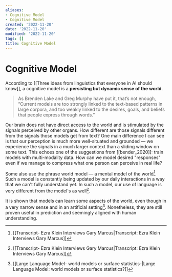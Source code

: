 ```yaml
---
aliases:
- Cognitive Model
- Cognitive Model
created: '2022-11-20'
date: '2022-11-20'
modified: '2022-11-20'
tags: []
title: Cognitive Model
---
```


# Cognitive Model

According to [[Three ideas from linguistics that everyone in AI should know]], a cognitive model is a __persisting but dynamic sense of the world__.

> As Brenden Lake and Greg Murphy have put it, that’s not enough, “Current models are too strongly linked to the text-based patterns in large corpora, and too weakly linked to the desires, goals, and beliefs that people express through words.”

Our brain does not have direct access to the world and is stimulated by the signals perceived by other organs. How different are those signals different from the signals those models get from text? One main difference I can see is that our perception is much more well-situated and grounded — we experience the signals in a much larger context than a sliding window on some text. This echoes one of the suggestions from [[bender_2020]]: train models with multi-modality data. How can we model desired "responses" even if we manage to compress what one person can perceive in real life?

Some also use the phrase world model — a mental model of the world[^1]. Such a model is constantly being updated by our daily interactions in a way that we can't fully understand yet. In such a model, our use of language is very different from the model's as well[^1].

It is shown that models can learn some aspects of the world, even though in a very narrow sense and in an artificial setting[^2]. Nonetheless, they are still proven useful in prediction and seemingly aligned with human understanding.

[^1]: [[Transcript- Ezra Klein Interviews Gary Marcus|Transcript: Ezra Klein Interviews Gary Marcus]]
[^2]: [[Large Language Model- world models or surface statistics-|Large Language Model: world models or surface statistics?]]